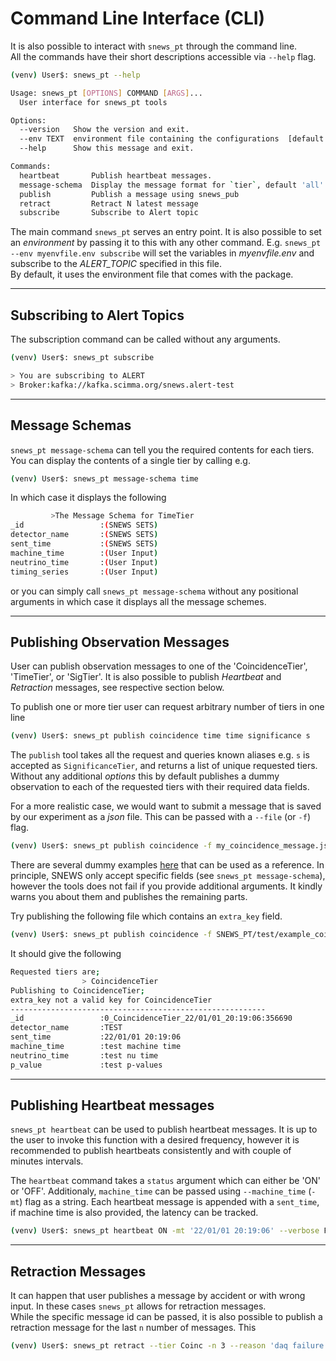 # Command Line Interface (CLI)

It is also possible to interact with `snews_pt` through the command line. <br>
All the commands have their short descriptions accessible via `--help` flag. 
```bash
(venv) User$: snews_pt --help 
```
```bash
Usage: snews_pt [OPTIONS] COMMAND [ARGS]...
  User interface for snews_pt tools

Options:
  --version   Show the version and exit.
  --env TEXT  environment file containing the configurations  [default: (auxiliary/test-config.env)]
  --help      Show this message and exit.

Commands:
  heartbeat       Publish heartbeat messages.
  message-schema  Display the message format for `tier`, default 'all'
  publish         Publish a message using snews_pub
  retract         Retract N latest message
  subscribe       Subscribe to Alert topic 
```
The main command `snews_pt` serves an entry point. It is also possible to set an _environment_ by passing it to this with any other command. 
E.g. `snews_pt --env myenvfile.env subscribe` will set the variables in _myenvfile.env_  and subscribe to the _ALERT_TOPIC_ specified in this file. <br>
By default, it uses the environment file that comes with the package.

---
## Subscribing to Alert Topics
The subscription command can be called without any arguments.
```bash 
(venv) User$: snews_pt subscribe 
```
```bash
> You are subscribing to ALERT 
> Broker:kafka://kafka.scimma.org/snews.alert-test
```
---
## Message Schemas
`snews_pt message-schema` can tell you the required contents for each tiers. You can display the contents of a single tier by calling e.g.
```bash
(venv) User$: snews_pt message-schema time
```
In which case it displays the following
```bash
         >The Message Schema for TimeTier 
_id                 :(SNEWS SETS)
detector_name       :(SNEWS SETS)
sent_time           :(SNEWS SETS)
machine_time        :(User Input)
neutrino_time       :(User Input)
timing_series       :(User Input)  
```
or you can simply call `snews_pt message-schema` without any positional arguments in which case it displays all the message schemes. <br>

---

## Publishing Observation Messages
User can publish observation messages to one of the 'CoincidenceTier', 'TimeTier', or 'SigTier'. It is also possible to publish _Heartbeat_ and _Retraction_ messages, see respective section below.

To publish one or more tier user can request arbitrary number of tiers in one line
```bash
(venv) User$: snews_pt publish coincidence time time significance s
```
The `publish` tool takes all the request and queries known aliases e.g. `s` is accepted as `SignificanceTier`, and returns a list of unique requested tiers.<br>
Without any additional _options_ this by default publishes a dummy observation to each of the requested tiers with their required data fields.

For a more realistic case, we would want to submit a message that is saved by our experiment as a _json_ file. This can be passed with a `--file` (or `-f`) flag.
```bash
(venv) User$: snews_pt publish coincidence -f my_coincidence_message.json
```
There are several dummy examples [here](../test/) that can be used as a reference. In principle, SNEWS only accept specific fields (see `snews_pt message-schema`), however the tools does not fail if you provide additional arguments. It kindly warns you about them and publishes the remaining parts.

Try publishing the following file which contains an `extra_key` field.
```bash
(venv) User$: snews_pt publish coincidence -f SNEWS_PT/test/example_coincidence_tier_message.json
```

It should give the following
```bash
Requested tiers are;
                > CoincidenceTier
Publishing to CoincidenceTier;
extra_key not a valid key for CoincidenceTier
---------------------------------------------------------
_id                 :0_CoincidenceTier_22/01/01_20:19:06:356690
detector_name       :TEST
sent_time           :22/01/01 20:19:06
machine_time        :test machine time
neutrino_time       :test nu time
p_value             :test p-values 
```
----

## Publishing Heartbeat messages

`snews_pt heartbeat`  can be used to publish heartbeat messages. It is up to the user to invoke this function with a desired frequency, however it is recommended to publish heartbeats consistently and with couple of minutes intervals.

The `heartbeat` command takes a `status` argument which can either be 'ON' or 'OFF'. 
Additionaly, `machine_time` can be passed using `--machine_time` (`-mt`) flag as a string. Each heartbeat message is appended with a `sent_time`, if machine time is also provided, the latency can be tracked.

```bash
(venv) User$: snews_pt heartbeat ON -mt '22/01/01 20:19:06' --verbose False
```
---

## Retraction Messages

It can happen that user publishes a message by accident or with wrong input. In these cases `snews_pt` allows for retraction messages. <br>
While the specific message id can be passed, it is also possible to publish a retraction message for the last `n` number of messages. This

```bash
(venv) User$: snews_pt retract --tier Coinc -n 3 --reason 'daq failure' 
```
